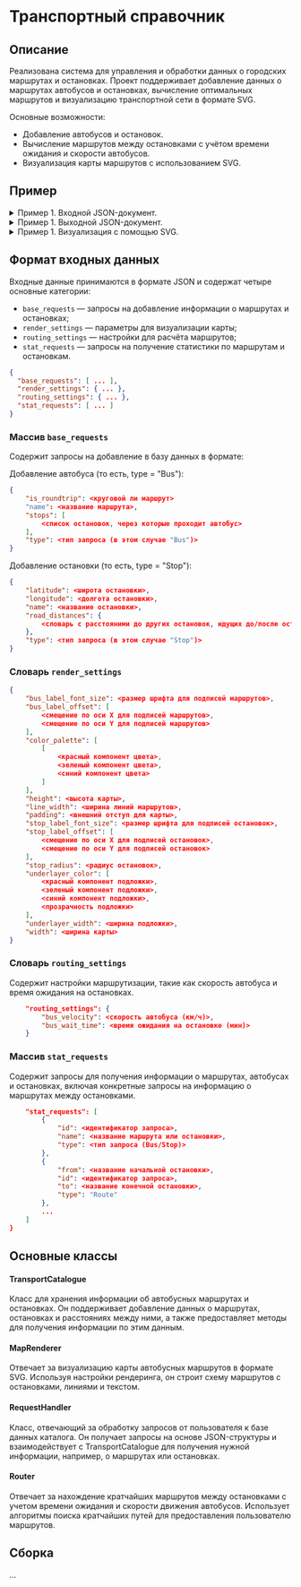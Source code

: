 # Транспортный справочник 
## Описание
Реализована система для управления и обработки данных о городских маршрутах и остановках. Проект поддерживает добавление данных о маршрутах автобусов и остановках, вычисление оптимальных маршрутов и визуализацию транспортной сети в формате SVG.

Основные возможности:
- Добавление автобусов и остановок.
- Вычисление маршрутов между остановками с учётом времени ожидания и скорости автобусов.
- Визуализация карты маршрутов с использованием SVG.
## Пример
<details>

<summary>Пример 1. Входной JSON-документ. </summary>

```json
{
    "base_requests": [
        {
            "is_roundtrip": true,
            "name": "297",
            "stops": [
                "Biryulyovo Zapadnoye",
                "Biryulyovo Tovarnaya",
                "Universam",
                "Biryulyovo Zapadnoye" 
            ], 
            "type": "Bus"
        },
        {
            "is_roundtrip": false,
            "name": "635",
            "stops": [
                "Biryulyovo Tovarnaya",
                "Universam",
                "Prazhskaya"
            ], 
            "type": "Bus"
        },
        {
            "is_roundtrip": true,
            "name": "750",
            "stops": [
                "Marino",
                "Prazhskaya",
                "Ochakovo",
                "Marino"
            ], 
            "type": "Bus"
        },
        {
            "is_roundtrip": false,
            "name": "850",
            "stops": [
                "Universam",
                "Kuntsevo",
                "Ochakovo"
            ], 
            "type": "Bus"
        },
        {
            "is_roundtrip": true,
            "name": "123",
            "stops": [
                "Sakura Park",
                "Rose Garden",
                "Tulip Square"
            ], 
            "type": "Bus"
        },
        {
            "is_roundtrip": true,
            "name": "55",
            "stops": [
                "South Gate",
                "City Mall",
                "MKAD",
                "Sadovod",
                "Ryazan Avenue",
                "Biryulyovo Zapadnoye"
            ], 
            "type": "Bus"
        },
        {
            "is_roundtrip": true,
            "name": "114",
            "stops": [
                "Northern Station",
                "Green Park",
                "Rose Garden",
                "Sakura Park",
                "Northern Station"
            ], 
            "type": "Bus"
        },
        {
            "latitude": 55.574371,
            "longitude": 37.6517,
            "name": "Biryulyovo Zapadnoye",
            "road_distances": {
                "Biryulyovo Tovarnaya": 2600
            },
            "type": "Stop"
        },
        {
            "latitude": 55.587655,
            "longitude": 37.645687,
            "name": "Universam",
            "road_distances": {
                "Biryulyovo Tovarnaya": 1380,
                "Biryulyovo Zapadnoye": 2500,
                "Prazhskaya": 4650
            },
            "type": "Stop"
        },
        {
            "latitude": 55.592028,
            "longitude": 37.653656,
            "name": "Biryulyovo Tovarnaya",
            "road_distances": {
                "Universam": 890
            },
            "type": "Stop"
        },
        {
            "latitude": 55.611717,
            "longitude": 37.603938,
            "name": "Prazhskaya",
            "road_distances": {
                "Universam": 4650,
                "Ochakovo": 3000
            },
            "type": "Stop"
        },
        {
            "latitude": 55.614000,
            "longitude": 37.651000,
            "name": "Kuntsevo",
            "road_distances": {
                "Universam": 2000,
                "Ochakovo": 1800
            },
            "type": "Stop"
        },
        {
            "latitude": 55.610000,
            "longitude": 37.659000,
            "name": "Ochakovo",
            "road_distances": {
                "Marino": 2000,
                "Prazhskaya": 3000
            },
            "type": "Stop"
        },
        {
            "latitude": 55.607000,
            "longitude": 37.640000,
            "name": "Marino",
            "road_distances": {
                "Ochakovo": 2000
            },
            "type": "Stop"
        },
        {
            "latitude": 55.602000,
            "longitude": 37.645000,
            "name": "Sakura Park",
            "road_distances": {
                "Universam": 1300
            },
            "type": "Stop"
        },
        {
            "latitude": 55.604500,
            "longitude": 37.652000,
            "name": "Rose Garden",
            "road_distances": {
                "Sakura Park": 900,
                "Tulip Square": 1200
            },
            "type": "Stop"
        },
        {
            "latitude": 55.605800,
            "longitude": 37.650500,
            "name": "Tulip Square",
            "road_distances": {
                "Rose Garden": 1200
            },
            "type": "Stop"
        },
        {
            "latitude": 55.621000,
            "longitude": 37.54,
            "name": "South Gate",
            "road_distances": {
                "MKAD" : 2000
            },
            "type": "Stop"
        },
        {
            "latitude": 55.60,
            "longitude": 37.6217,
            "name": "MKAD",
            "road_distances": {
                "Sadovod": 1300
            },
            "type": "Stop"
        },
        {
            "latitude": 55.60,
            "longitude": 37.6317,
            "name": "Sadovod",
            "road_distances": {
                "Ryazan Avenue": 1000
            },
            "type": "Stop"
        },
        {
            "latitude": 55.59,
            "longitude": 37.6217,
            "name": "Ryazan Avenue",
            "road_distances": {
                "Biryulyovo Zapadnoye": 850
            },
            "type": "Stop"
        },
        {
            "latitude": 55.630000,
            "longitude": 37.540000,
            "name": "City Mall",
            "road_distances": {
                "South Gate": 1200,
                "MKAD": 1800
            },
            "type": "Stop"
        },
        {
            "latitude": 55.620000,
            "longitude": 37.670000,
            "name": "Green Park",
            "road_distances": {
                "Tulip Square": 1100,
                "Rose Garden": 1300
            },
            "type": "Stop"
        },
        {
            "latitude": 55.640000,
            "longitude": 37.620000,
            "name": "Northern Station",
            "road_distances": {
                "Ryazan Avenue": 2400,
                "Sadovod": 2100
            },
            "type": "Stop"
        }
        
    ],
    "render_settings": {
        "bus_label_font_size": 20,
        "bus_label_offset": [
            7,
            15
        ],
        "color_palette": [
            [
                237,
                237,
                237
            ],
            [
                255, 
                197, 
                251
            ],
            [
                214, 
                197, 
                247
            ],
            [
                198, 
                247, 
                197
            ], 
            [
                247,
                238,
                197
            ],
            [
                158, 
                182, 
                255
            ],
            [
                224,
                255,
                255
            ],
            [
                255, 
                46, 
                46
            ],
            [
                175,
                255, 
                195
            ]
        ],
        "height": 576,
        "line_width": 14,
        "padding": 30,
        "stop_label_font_size": 20,
        "stop_label_offset": [
            7,
            -3
        ],
        "stop_radius": 5,
        "underlayer_color": [
            255,
            255,
            255,
            0.85
        ],
        "underlayer_width": 3,
        "width": 1251
    },
    "routing_settings": {
        "bus_velocity": 40,
        "bus_wait_time": 6
    },
    "stat_requests": [
        {
            "id": 1,
            "name": "297",
            "type": "Bus"
        },
        {
            "id": 2,
            "name": "635",
            "type": "Bus"
        },
        {
            "id": 3,
            "name": "Universam",
            "type": "Stop"
        },
        {
            "from": "Biryulyovo Zapadnoye",
            "id": 4,
            "to": "Universam",
            "type": "Route"
        },
        {
            "from": "Biryulyovo Zapadnoye",
            "id": 5,
            "to": "Prazhskaya",
            "type": "Route"
        },
        {
            "id": 6,
            "name": "750",
            "type": "Bus"
        },
        {
            "id": 7,
            "name": "850",
            "type": "Bus"
        },
        {
            "id": 8,
            "name": "123",
            "type": "Bus"
        }
    ]
}
```
</details>
<details>

<summary>Пример 1. Выходной JSON-документ.</summary>

```json
[
    {
        "curvature": 1.42963,
        "request_id": 1,
        "route_length": 5990,
        "stop_count": 4,
        "unique_stop_count": 3
    },
    {
        "curvature": 1.30156,
        "request_id": 2,
        "route_length": 11570,
        "stop_count": 5,
        "unique_stop_count": 3
    },
    {
        "buses": [
            "297",
            "635",
            "850"
        ],
        "request_id": 3
    },
    {
        "items": [
            {
                "stop_name": "Biryulyovo Zapadnoye",
                "time": 6,
                "type": "Wait"
            },
            {
                "bus": "297",
                "span_count": 2,
                "time": 5.235,
                "type": "Bus"
            }
        ],
        "request_id": 4,
        "total_time": 11.235
    },
    {
        "items": [
            {
                "stop_name": "Biryulyovo Zapadnoye",
                "time": 6,
                "type": "Wait"
            },
            {
                "bus": "297",
                "span_count": 1,
                "time": 3.9,
                "type": "Bus"
            },
            {
                "stop_name": "Biryulyovo Tovarnaya",
                "time": 6,
                "type": "Wait"
            },
            {
                "bus": "635",
                "span_count": 2,
                "time": 8.31,
                "type": "Bus"
            }
        ],
        "request_id": 5,
        "total_time": 24.21
    },
    {
        "curvature": 0.711506,
        "request_id": 6,
        "route_length": 5000,
        "stop_count": 4,
        "unique_stop_count": 3
    },
    {
        "curvature": 1.0499,
        "request_id": 7,
        "route_length": 7600,
        "stop_count": 5,
        "unique_stop_count": 3
    },
    {
        "curvature": 3.03133,
        "request_id": 8,
        "route_length": 2100,
        "stop_count": 3,
        "unique_stop_count": 3
    }
]
```
</details>
<details>

<summary>Пример 1. Визуализация с помощью SVG.</summary>

![image](https://github.com/user-attachments/assets/c0170318-ebfd-48fc-ac09-c137291a88f3)

</details>

## Формат входных данных
Входные данные принимаются в формате JSON и содержат четыре основные категории:
- `base_requests` — запросы на добавление информации о маршрутах и остановках;
- `render_settings` — параметры для визуализации карты;
- `routing_settings` — настройки для расчёта маршрутов;
- `stat_requests` — запросы на получение статистики по маршрутам и остановкам.
```json
{
  "base_requests": [ ... ],
  "render_settings": { ... },
  "routing_settings": { ... }, 
  "stat_requests": [ ... ]
}
```
### Массив `base_requests`
Содержит запросы на добавление в базу данных в формате:

Добавление автобуса (то есть, type = "Bus"):
```json
{
    "is_roundtrip": <круговой ли маршрут>
    "name": <название маршрута>,
    "stops": [
        <список остановок, через которые проходит автобус>
    ], 
    "type": <тип запроса (в этом случае "Bus")>
}
```
Добавление остановки (то есть, type = "Stop"):
```json
{
    "latitude": <широта остановки>,
    "longitude": <долгота остановки>,
    "name": <название остановки>,
    "road_distances": {
        <словарь с расстояними до других остановок, идущих до/после остановки по маршруту>
    },
    "type": <тип запроса (в этом случае "Stop")>
}
```
### Словарь `render_settings`
```json
{
    "bus_label_font_size": <размер шрифта для подписей маршрутов>,
    "bus_label_offset": [
        <смещение по оси X для подписей маршрутов>,
        <смещение по оси Y для подписей маршрутов>
    ],
    "color_palette": [
        [
            <красный компонент цвета>,
            <зеленый компонент цвета>,
            <синий компонент цвета>
        ]
    ],
    "height": <высота карты>,
    "line_width": <ширина линий маршрутов>,
    "padding": <внешний отступ для карты>,
    "stop_label_font_size": <размер шрифта для подписей остановок>,
    "stop_label_offset": [
        <смещение по оси X для подписей остановок>,
        <смещение по оси Y для подписей остановок>
    ],
    "stop_radius": <радиус остановок>,
    "underlayer_color": [
        <красный компонент подложки>,
        <зеленый компонент подложки>,
        <синий компонент подложки>,
        <прозрачность подложки>
    ],
    "underlayer_width": <ширина подложки>,
    "width": <ширина карты>
}
```
### Словарь `routing_settings`
Содержит настройки маршрутизации, такие как скорость автобуса и время ожидания на остановках.
```json
    "routing_settings": {
        "bus_velocity": <скорость автобуса (км/ч)>,
        "bus_wait_time": <время ожидания на остановке (мин)>
    }
```
### Массив `stat_requests`
Содержит запросы для получения информации о маршрутах, автобусах и остановках, включая конкретные запросы на информацию о маршрутах между остановками.
```json
    "stat_requests": [
        {
            "id": <идентификатор запроса>,
            "name": <название маршрута или остановки>,
            "type": <тип запроса (Bus/Stop)>
        },
        {
            "from": <название начальной остановки>,
            "id": <идентификатор запроса>,
            "to": <название конечной остановки>,
            "type": "Route"
        },
        ...
    ]
}
```


## Основные классы
#### TransportCatalogue
Класс для хранения информации об автобусных маршрутах и остановках. Он поддерживает добавление данных о маршрутах, остановках и расстояниях между ними, а также предоставляет методы для получения информации по этим данным.
#### MapRenderer
Отвечает за визуализацию карты автобусных маршрутов в формате SVG. Используя настройки рендеринга, он строит схему маршрутов с остановками, линиями и текстом.
#### RequestHandler
Класс, отвечающий за обработку запросов от пользователя к базе данных каталога. Он получает запросы на основе JSON-структуры и взаимодействует с TransportCatalogue для получения нужной информации, например, о маршрутах или остановках.
#### Router
Отвечает за нахождение кратчайших маршрутов между остановками с учетом времени ожидания и скорости движения автобусов. Использует алгоритмы поиска кратчайших путей для предоставления пользователю маршрутов.

## Сборка
... 
